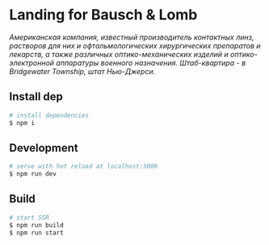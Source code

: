 # Landing for Bausch & Lomb

_Американская компания, известный производитель контактных линз, растворов для них и офтальмологических хирургических препаратов и лекарств, а также различных оптико-механических изделий и оптико-электронной аппаратуры военного назначения. Штаб-квартира - в Bridgewater Township, штат Нью-Джерси._

## Install dep

```sh
# install dependencies
$ npm i
```

## Development

```sh
# serve with hot reload at localhost:3000
$ npm run dev
```

## Build

```sh
# start SSR
$ npm run build
$ npm run start
```